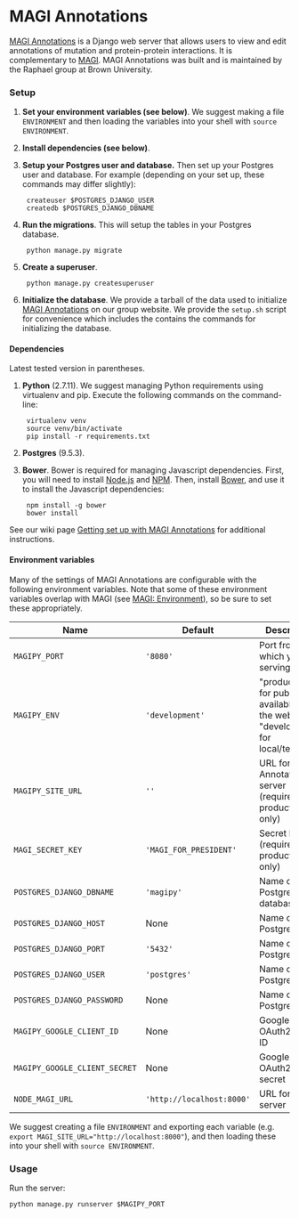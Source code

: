 # MAGI Annotations #

[MAGI Annotations](http://annotations.cs.brown.edu) is a Django web server that allows users to view and edit annotations of mutation and protein-protein interactions. It is complementary to [MAGI](http://magi.brown.edu). MAGI Annotations was built and is maintained by the Raphael group at Brown University.

### Setup ###

1. **Set your environment variables (see below)**. We suggest making a file `ENVIRONMENT` and then loading the variables into your shell with `source ENVIRONMENT`.
2. **Install dependencies (see below)**.
3. **Setup your Postgres user and database.**   Then set up your Postgres user and database. For example (depending on your set up, these commands may differ slightly):

        createuser $POSTGRES_DJANGO_USER
        createdb $POSTGRES_DJANGO_DBNAME

3. **Run the migrations**. This will setup the tables in your Postgres database.

        python manage.py migrate

4. **Create a superuser**.

        python manage.py createsuperuser

5. **Initialize the database**. We provide a tarball of the data used to initialize [MAGI Annotations](annotations.cs.brown.edu) on our group website. We provide the `setup.sh` script for convenience which includes the contains the commands for initializing the database.

#### Dependencies ####

Latest tested version in parentheses.

1. **Python** (2.7.11). We suggest managing Python requirements using virtualenv and pip. Execute the
following commands on the command-line:

        virtualenv venv
        source venv/bin/activate
        pip install -r requirements.txt
2. **Postgres** (9.5.3).

3. **Bower**. Bower is required for managing Javascript dependencies. First, you will need to install [Node.js](https://nodejs.org/en/) and [NPM](https://www.npmjs.com/). Then, install [Bower](http://bower.io/), and use it to install the Javascript dependencies:

        npm install -g bower
        bower install

See our wiki page  [Getting set up with MAGI Annotations](https://github.com/raphael-group/magi-annotations/wiki/Getting-set-up-with-MAGI-Annotations) for additional instructions.

#### Environment variables ####

Many of the settings of MAGI Annotations are configurable with the following environment variables. Note that some of these environment variables overlap with MAGI (see [MAGI: Environment](https://github.com/raphael-group/magi#environment)), so be sure to set these appropriately.

| **Name**                      | **Default**               | **Description**                                               |
| ----------------------------- | ------------------------- | ------------------------------------------------------------- |
| `MAGIPY_PORT`                 | `'8080'`                  | Port from which you are serving MAGI                          |
| `MAGIPY_ENV`                  | `'development'`           | "production" for publicly available on the web, or "development" for local/testing |
| `MAGIPY_SITE_URL`             | `''`                      | URL for MAGI Annotations server (required in production only) |
| `MAGI_SECRET_KEY`             | `'MAGI_FOR_PRESIDENT'`    | Secret key (required in production only)                      |
| `POSTGRES_DJANGO_DBNAME`      | `'magipy'`                | Name of Postgres database                                     |
| `POSTGRES_DJANGO_HOST`        | None                      | Name of Postgres host                                         |
| `POSTGRES_DJANGO_PORT`        | `'5432'`                  | Name of Postgres port                                         |
| `POSTGRES_DJANGO_USER`        | `'postgres'`              | Name of Postgres user                                         |
| `POSTGRES_DJANGO_PASSWORD`    | None                      | Name of Postgres host                                         |
| `MAGIPY_GOOGLE_CLIENT_ID`     | None                      | Google OAuth2 client ID                                       |
| `MAGIPY_GOOGLE_CLIENT_SECRET` | None                      | Google OAuth2 client secret                                   |
| `NODE_MAGI_URL`               | `'http://localhost:8000'` | URL for MAGI server                                           |

We suggest creating a file `ENVIRONMENT` and exporting each variable (e.g. `export MAGI_SITE_URL="http://localhost:8000"`), and then loading these into your shell with `source ENVIRONMENT`.

### Usage ###

Run the server:

    python manage.py runserver $MAGIPY_PORT
